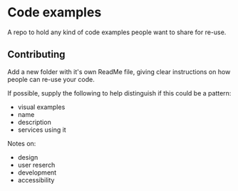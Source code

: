 # Code examples

A repo to hold any kind of code examples people want to share for re-use.

## Contributing

Add a new folder with it's own ReadMe file, giving clear instructions on how people can re-use your code.

If possible, supply the following to help distinguish if this could be a pattern:
- visual examples
- name
- description
- services using it

Notes on:
- design
- user reserch
- development
- accessibility